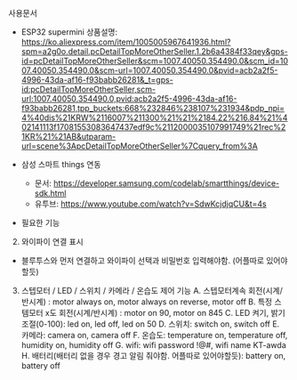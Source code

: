 사용문서

- ESP32 supermini 상품설명: https://ko.aliexpress.com/item/1005005967641936.html?spm=a2g0o.detail.pcDetailTopMoreOtherSeller.1.2b6a4384f33qey&gps-id=pcDetailTopMoreOtherSeller&scm=1007.40050.354490.0&scm_id=1007.40050.354490.0&scm-url=1007.40050.354490.0&pvid=acb2a2f5-4996-43da-af16-f93babb26281&_t=gps-id:pcDetailTopMoreOtherSeller,scm-url:1007.40050.354490.0,pvid:acb2a2f5-4996-43da-af16-f93babb26281,tpp_buckets:668%232846%238107%231934&pdp_npi=4%40dis%21KRW%2116007%211300%21%21%2184.22%216.84%21%402141113f17081553083647437edf9c%2112000035107991749%21rec%21KR%21%21AB&utparam-url=scene%3ApcDetailTopMoreOtherSeller%7Cquery_from%3A

- 삼성 스마트 things 연동

  - 문서: https://developer.samsung.com/codelab/smartthings/device-sdk.html
  - 유투브: https://www.youtube.com/watch?v=SdwKcjdjqCU&t=4s

- 필요한 기능

2. 와이파이 연결 표시

- 블루투스와 먼저 연결하고 와이파이 선택과 비밀번호 입력해야함. (어플따로 있어야할듯)

3. 스텝모터 / LED / 스위치 / 카메라 / 온습도 제어 기능
   A. 스텝모터계속 회전(시계/반시계) : motor always on, motor always on reverse, motor off
   B. 특정 스템모터 x도 회전(시계/반시계) : motor on 90, motor on 845
   C. LED 켜기, 밝기 조절(0-100): led on, led off, led on 50
   D. 스위치: switch on, switch off
   E. 카메라: camera on, camera off
   F. 온습도: temperature on, temperature off, humidity on, humidity off
   G. wifi: wifi password !@#, wifi name KT-awda
   H. 배터리(배터리 없을 경우 경고 알림 줘야함. 어플따로 있어야할듯): battery on, battery off
